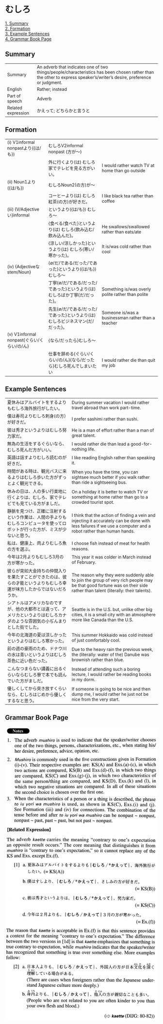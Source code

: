 # むしろ

[1. Summary](#summary)<br>
[2. Formation](#formation)<br>
[3. Example Sentences](#example-sentences)<br>
[4. Grammar Book Page](#grammar-book-page)<br>


## Summary

<table><tr>   <td>Summary</td>   <td>An adverb that indicates one of two things/people/characteristics has been chosen rather than the other to express speaker’s/writer’s desire, preference or judgment.</td></tr><tr>   <td>English</td>   <td>Rather; instead</td></tr><tr>   <td>Part of speech</td>   <td>Adverb</td></tr><tr>   <td>Related expression</td>   <td>かえって; どちらかと言うと</td></tr></table>

## Formation

<table class="table"><tbody><tr class="tr head"><td class="td"><span class="numbers">(i)</span> <span class="bold">V1informal nonpastより({は/も})</span> </td><td class="td"><span class="concept">むしろ</span><span>V2informal nonpast (方が～)</span> </td><td class="td"></td></tr><tr class="tr"><td class="td"></td><td class="td"><span>外に行くより(は)</span> <span class="concept">むしろ</span><span>家でテレビを見る方がいい。</span></td><td class="td"><span>I would rather watch TV at home than go outside</span></td></tr><tr class="tr head"><td class="td"><span class="numbers">(ii)</span> <span class="bold">Noun<span class="subscript">1</span>より({は/も})</span> </td><td class="td"><span class="concept">むしろ</span><span>Noun<span class="subscript">2</span>(の方)が～</span></td><td class="td"></td></tr><tr class="tr"><td class="td"></td><td class="td"><span>コーヒーより(は)</span> <span class="concept">むしろ</span><span>紅茶(の方)が好きだ。</span></td><td class="td"><span>I like black tea rather than coffee</span></td></tr><tr class="tr head"><td class="td"><span class="numbers">(iii)</span> <span class="bold">{V/Adjectiveい}informal</span></td><td class="td"><span>というより({は/も})</span> <span class="concept">むしろ</span><span>～</span></td><td class="td"></td></tr><tr class="tr"><td class="td"></td><td class="td"><span>{食べる/食べた}というより(は)</span> <span class="concept">むしろ</span><span>{飲み込む/飲み込んだ}。</span></td><td class="td"><span>He swallows/swallowed rather than eats/ate</span></td></tr><tr class="tr"><td class="td"></td><td class="td"><span>{涼しい/涼しかった}というより(は)</span> <span class="concept">むしろ</span><span>{寒い/寒かった}。</span></td><td class="td"><span>It is/was cold rather than cool</span></td></tr><tr class="tr head"><td class="td"><span class="numbers">(iv)</span> <span class="bold">{Adjectiveなstem/Noun}</span></td><td class="td"><span>{∅/だ/である/だった/であった}というより({は/も})</span> <span class="concept">むしろ</span><span>～</span></td><td class="td"></td></tr><tr class="tr"><td class="td"></td><td class="td"><span>丁寧{∅/だ/である/だった/であった}というより(は)</span> <span class="concept">むしろ</span><span>ばか丁寧{だ/だった}。</span></td><td class="td"><span>Something is/was overly polite rather than polite</span></td></tr><tr class="tr"><td class="td"></td><td class="td"><span>先生{∅/だ/である/だった/であった}というより(は)</span> <span class="concept">むしろ</span><span>ビジネスマン{だ/だった}。</span></td><td class="td"><span>Someone is/was a businessman rather than a teacher</span></td></tr><tr class="tr head"><td class="td"><span class="numbers">(v)</span> <span class="bold">V1informal nonpast{ぐらい/くらい/の/ん}</span></td><td class="td"><span>{なら/だったら}</span><span class="concept">むしろ</span><span>～</span></td><td class="td"></td></tr><tr class="tr"><td class="td"></td><td class="td"><span>仕事を辞める{ぐらい/くらい/の/ん}{なら/だったら}</span><span class="concept">むしろ</span><span>死んでしまいたい</span></td><td class="td"><span>I would rather die than quit my job</span></td></tr></tbody></table>

## Example Sentences

<table><tr>   <td>夏休みはアルバイトをするよりもむしろ海外旅行がしたい。</td>   <td>During summer vacation I would rather travel abroad than work part-time.</td></tr><tr>   <td>僕は寿司よりむしろ刺身(の方）が好きだ。</td>   <td>I prefer sashimi rather than sushi.</td></tr><tr>   <td>彼は秀才というよりはむしろ努力家だ。</td>   <td>He is a man of effort rather than a man of great talent.</td></tr><tr>   <td>無為の生活をするぐらいなら、むしろ死んだ方がいい。</td>   <td>I would rather die than lead a good-for-nothing life.</td></tr><tr>   <td>英語は話すよりむしろ読むのが好きだ。</td>   <td>I like reading English rather than speaking it.</td></tr><tr>   <td>時間がある時は、観光バスに来るよりはむしろ歩いた方がずっとよく観光できる。</td>   <td>When you have the time, you can sightsee much better if you walk rather than ride a sightseeing bus.</td></tr><tr>   <td>休みの日は、人の多い行楽地に行くよりは、むしろ、家でテレビでも見ている方がましだ。</td>   <td>On a holiday it is better to watch TV or something at home rather than go to a crowded tourist spot.</td></tr><tr>   <td>静脈を見つけ、正確に注射するという作業は、人間の手よりもむしろコンピュータを使ってロボットが行った方が、ミスが少ないと思う。</td>   <td>I think that the action of ﬁnding a vein and injecting it accurately can be done with less failures if we use a computer and a robot rather than human hands.</td></tr><tr>   <td>私は、健康上、肉よりむしろ魚の方を選ぶ。</td>   <td>I choose ﬁsh instead of meat for health reasons.</td></tr><tr>   <td>今年は2月よりもむしろ3月の方が寒かった。</td>   <td>This year it was colder in March instead of February.</td></tr><tr>   <td>彼らが突如大金持ちの仲間入りを果たすことができたのは、彼らの才能というよりもむしろ幸運が味方したからではないだろうか。</td>   <td>The reason why they were suddenly able to join the group of very rich people may be that good fortune was on their side rather than talent (literally: their talents).</td></tr><tr>   <td>シアトルはアメリカなのですが、他の大都市とは違って、アメリカというよりはむしろカナダのような雰囲気の小ぢんまりとした街でした。</td>   <td>Seattle is in the U.S. but, unlike other big cities, it is a small city with an atmosphere more like Canada than the U.S.</td></tr><tr>   <td>今年の北海道の夏は涼しかったというよりはむしろ寒かった。</td>   <td>This summer Hokkaido was cold instead of just comfortably cool.</td></tr><tr>   <td>前の週の豪雨のため、ドナウ川の水は青いというよりはむしろ茶色に近い色だった。</td>   <td>Due to the heavy rain the previous week, the (literally: water of the) Danube was brownish rather than blue.</td></tr><tr>   <td>こんなつまらない講義に出るぐらいならむしろ寮で本でも読んでいた方がましだ。</td>   <td>Instead of attending such a boring lecture, I would rather be reading books in my dorm.</td></tr><tr>   <td>優しくしてから突き放すくらいなら、むしろはじめから優しくするなと思う。</td>   <td>If someone is going to be nice and then dump me, I would rather he just not be nice from the very start.</td></tr></table>

## Grammar Book Page

![](../img/Advancedむしろ.png)

